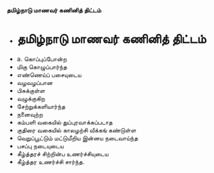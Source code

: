 **தமிழ்நாடு மாணவர் கணினித் திட்டம்**
- # தமிழ்நாடு மாணவர் கணினித் திட்டம்
- a. கொப்புப்போன்ற
- மிகு கொழுப்பார்ந்த
- எண்ணெய்ப் பசையுடைய
- வழவழப்பான
- பிசுக்குள்ள
- வழுக்குகிற
- சேற்றுக்களியார்ந்த
- நனைவுற்ற
- கம்பளி வகையில் துப்புரவாக்கப்படாத
- குதிரை வகையில் காலழற்சி வீக்கங் கண்டுள்ள
- வெறுப்பூட்டும் மட்டுமீறிய இன்னய நடைவாய்ந்த
- பசப்பு நடையுடைய
- கீழ்த்தரச் சிற்றின்ப உணர்ச்சியுடைய
- கீழ்த்தர உணர்ச்சி சார்ந்த.

